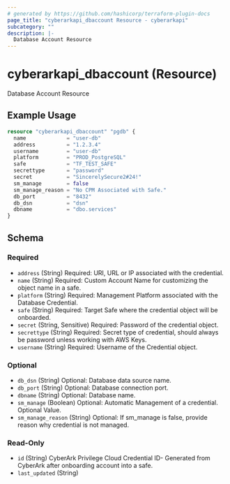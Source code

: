 ```yaml
---
# generated by https://github.com/hashicorp/terraform-plugin-docs
page_title: "cyberarkapi_dbaccount Resource - cyberarkapi"
subcategory: ""
description: |-
  Database Account Resource
---
```


# cyberarkapi_dbaccount (Resource)

Database Account Resource

## Example Usage

```terraform
resource "cyberarkapi_dbaccount" "pgdb" {
  name             = "user-db"
  address          = "1.2.3.4"
  username         = "user-db"
  platform         = "PROD_PostgreSQL"
  safe             = "TF_TEST_SAFE"
  secrettype       = "password"
  secret           = "SincerelySecure2#24!"
  sm_manage        = false
  sm_manage_reason = "No CPM Associated with Safe."
  db_port          = "8432"
  db_dsn           = "dsn"
  dbname           = "dbo.services"
}
```

<!-- schema generated by tfplugindocs -->
## Schema

### Required

- `address` (String) Required: URI, URL or IP associated with the credential.
- `name` (String) Required: Custom Account Name for customizing the object name in a safe.
- `platform` (String) Required: Management Platform associated with the Database Credential.
- `safe` (String) Required: Target Safe where the credential object will be onboarded.
- `secret` (String, Sensitive) Required: Password of the credential object.
- `secrettype` (String) Required: Secret type of credential, should always be password unless working with AWS Keys.
- `username` (String) Required: Username of the Credential object.

### Optional

- `db_dsn` (String) Optional: Database data source name.
- `db_port` (String) Optional: Database connection port.
- `dbname` (String) Optional: Database name.
- `sm_manage` (Boolean) Optional: Automatic Management of a credential. Optional Value.
- `sm_manage_reason` (String) Optional: If sm_manage is false, provide reason why credential is not managed.

### Read-Only

- `id` (String) CyberArk Privilege Cloud Credential ID- Generated from CyberArk after onboarding account into a safe.
- `last_updated` (String)
